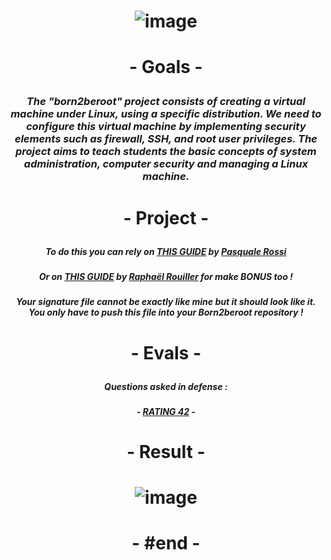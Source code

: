 # <p align="center"> ![image](https://github.com/ChrstphrChevalier/42Lausanne/assets/146819291/b89da022-5eaa-4fb5-82c4-ef35cb35494d) </p>

# <p align="center"> - Goals - </p>

### <p align="center"> *The "born2beroot" project consists of creating a virtual machine under Linux, using a specific distribution. We need to configure this virtual machine by implementing security elements such as firewall, SSH, and root user privileges. The project aims to teach students the basic concepts of system administration, computer security and managing a Linux machine.* </p>

# <p align="center"> - Project - </p>

##### <p align="center"> *To do this you can rely on* [THIS GUIDE](https://github.com/pasqualerossi/Born2BeRoot-Guide) *by* [Pasquale Rossi](https://github.com/pasqualerossi/) </p>

##### <p align="center"> *Or on* [THIS GUIDE](https://github.com/rphlr/42-born2beroot) *by* [Raphaël Rouiller](https://github.com/rphlr) *for make* **BONUS** *too* ! </p>

##### <p align="center"> *Your signature file cannot be exactly like mine but it should look like it. You only have to push this file into your Born2beroot repository !* </p>

# <p align="center"> - Evals - </p>

##### <p align="center"> *Questions asked in defense :* </p>

##### <p align="center"> - [RATING 42](https://rphlr.github.io/42-Evals/Cursus/Born2beroot/) - </p>

# <p align="center"> - Result - </p>

# <p align="center"> ![image](https://github.com/ChrstphrChevalier/42Lausanne/assets/146819291/693c4c6f-d0dc-47e9-85bb-d2fb16635712) </p>

# <p align="center"> - #end - </p>
